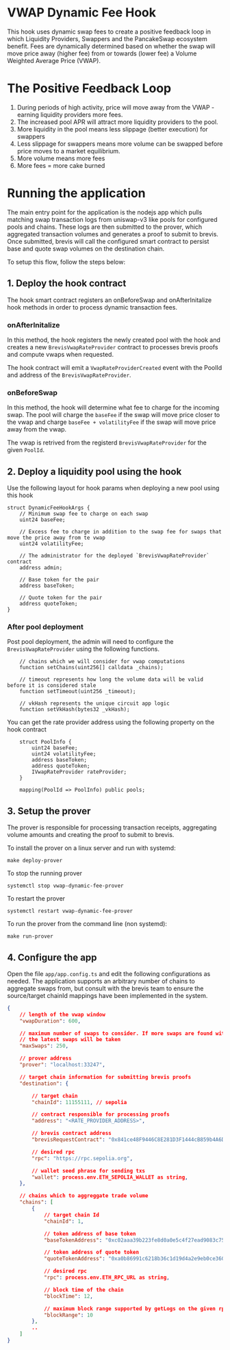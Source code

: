 # VWAP Dynamic Fee Hook

This hook uses dynamic swap fees to create a positive feedback loop in which Liquidity Providers, Swappers and the PancakeSwap ecosystem benefit. Fees are dynamically determined based on whether the swap will move price away (higher fee) from or towards (lower fee) a Volume Weighted Average Price (VWAP).  

# The Positive Feedback Loop
1. During periods of high activity, price will move away from the VWAP - earning liquidity providers more fees. 
2. The increased pool APR will attract more liquidity providers to the pool. 
3. More liquidity in the pool means less slippage (better execution) for swappers
4. Less slippage for swappers means more volume can be swapped before price moves to a market equilibrium.
5. More volume means more fees
6. More fees = more cake burned

# Running the application
The main entry point for the application is the nodejs app which pulls matching swap transaction logs from uniswap-v3 like pools for configured pools and chains. These logs are then submitted to the prover, which aggregated transaction volumes and generates a proof to submit to brevis. Once submitted, brevis will call the configured smart contract to persist base and quote swap volumes on the destination chain. 

To setup this flow, follow the steps below:

## 1. Deploy the hook contract
The hook smart contract registers an onBeforeSwap and onAfterInitalize hook methods in order to process dynamic transaction fees.

### onAfterInitalize
In this method, the hook registers the newly created pool with the hook and creates a new `BrevisVwapRateProvider` contract to processes brevis proofs and compute vwaps when requested.

The hook contract will emit a `VwapRateProviderCreated` event with the PoolId and address of the `BrevisVwapRateProvider`.

### onBeforeSwap
In this method, the hook will determine what fee to charge for the incoming swap. The pool will charge the `baseFee` if the swap will move price closer to the vwap and charge `baseFee + volatilityFee` if the swap will move price away from the vwap.

The vwap is retrived from the registerd `BrevisVwapRateProvider` for the given `PoolId`.

## 2. Deploy a liquidity pool using the hook
Use the following layout for hook params when deploying a new pool using this hook

``` solidity
struct DynamicFeeHookArgs {
    // Minimum swap fee to charge on each swap
    uint24 baseFee;

    // Excess fee to charge in addition to the swap fee for swaps that move the price away from te vwap
    uint24 volatilityFee;

    // The administrator for the deployed `BrevisVwapRateProvider` contract
    address admin;

    // Base token for the pair
    address baseToken;

    // Quote token for the pair
    address quoteToken;
}
```

### After pool deployment
Post pool deployment, the admin will need to configure the `BrevisVwapRateProvider` using the following functions. 

``` solidity
    // chains which we will consider for vwap computations
    function setChains(uint256[] calldata _chains);

    // timeout represents how long the volume data will be valid before it is considered stale
    function setTimeout(uint256 _timeout);

    // vkHash represents the unique circuit app logic
    function setVkHash(bytes32 _vkHash);
```

You can get the rate provider address using the following property on the hook contract

``` solidity
    struct PoolInfo {
        uint24 baseFee;
        uint24 volatilityFee;
        address baseToken;
        address quoteToken;
        IVwapRateProvider rateProvider;
    }

    mapping(PoolId => PoolInfo) public pools;
```


## 3. Setup the prover
The prover is responsible for processing transaction receipts, aggregating volume amounts and creating the proof to submit to brevis.

To install the prover on a linux server and run with systemd:

```shell
make deploy-prover
```

To stop the running prover

```shell
systemctl stop vwap-dynamic-fee-prover
```

To restart the prover

```shell
systemctl restart vwap-dynamic-fee-prover
```

To run the prover from the command line (non systemd):

```shell
make run-prover
```

## 4. Configure the app
Open the file `app/app.config.ts` and edit the following configurations as needed. The application supports an arbitrary number of chains to aggregate swaps from, but consult with the brevis team to ensure the source/target chainId mappings have been implemented in the system.

``` json
{
    // length of the vwap window
    "vwapDuration": 600,

    // maximum number of swaps to consider. If more swaps are found within the window, 
    // the latest swaps will be taken
    "maxSwaps": 250,

    // prover address
    "prover": "localhost:33247",

    // target chain information for submitting brevis proofs
    "destination": {

        // target chain
        "chainId": 11155111, // sepolia

        // contract responsible for processing proofs
        "address": "<RATE_PROVIDER_ADDRESS>",

        // brevis contract address
        "brevisRequestContract": "0x841ce48F9446C8E281D3F1444cB859b4A6D0738C",

        // desired rpc
        "rpc": "https://rpc.sepolia.org",

        // wallet seed phrase for sending txs
        "wallet": process.env.ETH_SEPOLIA_WALLET as string,
    },

    // chains which to aggreggate trade volume
    "chains": [
        {
            // target chain Id
            "chainId": 1,

            // token address of base token
            "baseTokenAddress": "0xc02aaa39b223fe8d0a0e5c4f27ead9083c756cc2",

            // token address of quote token
            "quoteTokenAddress": "0xa0b86991c6218b36c1d19d4a2e9eb0ce3606eb48",

            // desired rpc
            "rpc": process.env.ETH_RPC_URL as string,

            // block time of the chain
            "blockTime": 12,

            // maximum block range supported by getLogs on the given rpc
            "blockRange": 10
        },
        ..
    ]
}
```


